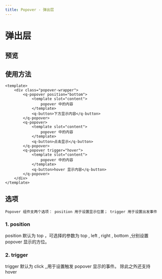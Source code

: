 ```yaml
---
title: Popover - 弹出层
---
```


# 弹出层
## 预览
<popover-demo></popover-demo>
 
## 使用方法

```vue
<template>
    <div class="popover-wrapper">
        <q-popover position="bottom">
            <template slot="content">
                popover 中的内容
            </template>
            <q-button>下方显示内容</q-button>
        </q-popover>
        <q-popover>
            <template slot="content">
                popover 中的内容
            </template>
            <q-button>点击显示</q-button>
        </q-popover>
        <q-popover trigger="hover">
            <template slot="content">
                popover 中的内容
            </template>
            <q-button>hover 显示内容</q-button>
        </q-popover>
    </div>
</template>
```

## 选项

    Popover 组件支两个选项： position 用于设置显示位置； trigger 用于设置出发事件

### 1. position

position 默认为 top ，可选择的参数为 top , left , right , bottom ,分别设置 popover 显示的方位。
### 2. trigger

trigger 默认为 click ,,用于设置触发 popover 显示的事件。 除此之外还支持 hover 
